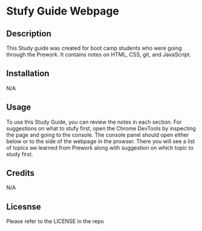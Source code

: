 # Stufy Guide Webpage
## Description
This Study guide was created for boot camp students who were going through the Prework. It contains notes on HTML, CSS, git, and JavaScript.
## Installation
N/A
## Usage
To use this Study Guide, you can review the notes in each section. For suggestions on what to stufy first, open the Chrome DevTools by inspecting the page and going to the console. The console panel should open either below or to the side of the webpage in the prowser. There you will see a list of topics we learned from Prework along with suggestion on which topic to study first.
## Credits
N/A
## Licesnse
Please refer to the LICENSE in the repo
